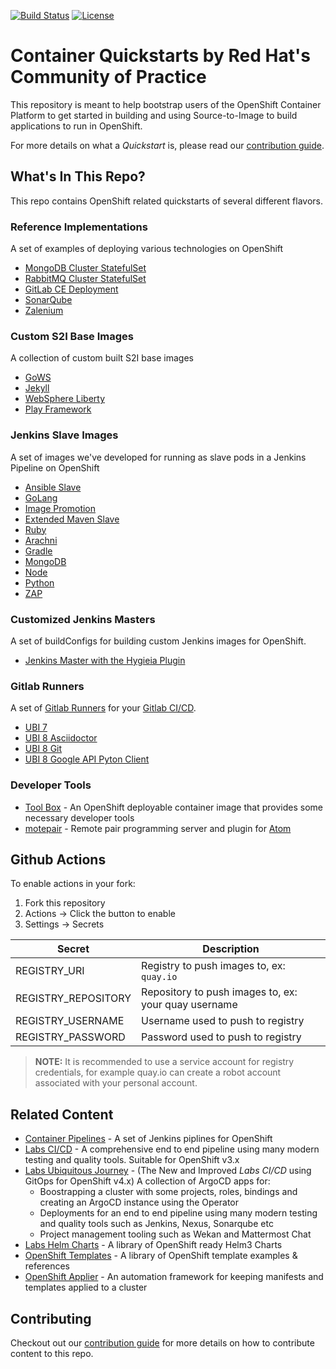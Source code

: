 [![Build Status](https://prow-default.apps.ci-1.cop.rht-labs.com/badge.svg?jobs=cq-daily-master)](https://prow-default.apps.ci-1.cop.rht-labs.com/?job=cq-daily-master)
[![License](https://img.shields.io/hexpm/l/plug.svg?maxAge=2592000)]()

# Container Quickstarts by Red Hat's Community of Practice

This repository is meant to help bootstrap users of the OpenShift Container Platform to get started in building and using Source-to-Image to build applications to run in OpenShift.

For more details on what a _Quickstart_ is, please read our [contribution guide](./CONTRIBUTING.md).

## What's In This Repo?

This repo contains OpenShift related quickstarts of several different flavors.

### Reference Implementations

A set of examples of deploying various technologies on OpenShift

* [MongoDB Cluster StatefulSet](./mongodb)
* [RabbitMQ Cluster StatefulSet](./rabbitmq)
* [GitLab CE Deployment](./gitlab-ce)
* [SonarQube](./sonarqube)
* [Zalenium](./zalenium)

### Custom S2I Base Images

A collection of custom built S2I base images

* [GoWS](./build-s2i-gows)
* [Jekyll](./build-s2i-jekyll)
* [WebSphere Liberty](./build-s2i-liberty)
* [Play Framework](./build-s2i-play)

### Jenkins Slave Images

A set of images we've developed for running as slave pods in a Jenkins Pipeline on OpenShift

* [Ansible Slave](./jenkins-slaves/jenkins-slave-ansible)
* [GoLang](./jenkins-slaves/jenkins-slave-golang)
* [Image Promotion](./jenkins-slaves/jenkins-slave-image-mgmt)
* [Extended Maven Slave](./jenkins-slaves/jenkins-slave-mvn)
* [Ruby](./jenkins-slaves/jenkins-slave-ruby)
* [Arachni](./jenkins-slaves/jenkins-slave-arachni)
* [Gradle](./jenkins-slaves/jenkins-slave-gradle)
* [MongoDB](./jenkins-slaves/jenkins-slave-mongodb)
* [Node](./jenkins-slaves/jenkins-slave-npm)
* [Python](./jenkins-slaves/jenkins-slave-python)
* [ZAP](./jenkins-slaves/jenkins-slave-zap)

### Customized Jenkins Masters

A set of buildConfigs for building custom Jenkins images for OpenShift.

* [Jenkins Master with the Hygieia Plugin](./jenkins-masters/hygieia-plugin)

### Gitlab Runners

A set of [Gitlab Runners](./gitlab-runners/README.md) for your [Gitlab CI/CD](https://docs.gitlab.com/runner/).

* [UBI 7](./gitlab-runners/ubi7-gitlab-runner)
* [UBI 8 Asciidoctor](./gitlab-runners/ubi8-asciidoctor)
* [UBI 8 Git](./gitlab-runners/ubi8-git)
* [UBI 8 Google API Pyton Client](./gitlab-runners/ubi8-google-api-python-client)

### Developer Tools

* [Tool Box](./tool-box) - An OpenShift deployable container image that provides some necessary developer tools
* [motepair](./motepair) - Remote pair programming server and plugin for [Atom](https://atom.io/)

## Github Actions

To enable actions in your fork:
1. Fork this repository
2. Actions -> Click the button to enable
3. Settings -> Secrets

| Secret              | Description                                          |
|---------------------| -----------------------------------------------------|
| REGISTRY_URI        | Registry to push images to, ex: `quay.io`            |
| REGISTRY_REPOSITORY | Repository to push images to, ex: your quay username |
| REGISTRY_USERNAME   | Username used to push to registry                    |
| REGISTRY_PASSWORD   | Password used to push to registry                    |

>**NOTE:** It is recommended to use a service account for registry credentials, for example quay.io can create a robot account associated with your personal account.

## Related Content

* [Container Pipelines](https://github.com/redhat-cop/container-pipelines) - A set of Jenkins piplines for OpenShift
* [Labs CI/CD](https://github.com/rht-labs/labs-ci-cd) - A comprehensive end to end pipeline using many modern testing and quality tools. Suitable for OpenShift v3.x
* [Labs Ubiquitous Journey](https://github.com/rht-labs/ubiquitous-journey) - (The New and Improved _Labs CI/CD_ using GitOps for OpenShift v4.x) A collection of ArgoCD apps for:
  *  Boostrapping a cluster with some projects, roles, bindings and creating an ArgoCD instance using the Operator
  *  Deployments for an end to end pipeline using many modern testing and quality tools such as Jenkins, Nexus, Sonarqube etc
  *  Project management tooling such as Wekan and Mattermost Chat
* [Labs Helm Charts](https://github.com/rht-labs/helm-charts) - A library of OpenShift ready Helm3 Charts
* [OpenShift Templates](https://github.com/rht-labs/openshift-templates) - A library of OpenShift template examples & references
* [OpenShift Applier](https://github.com/redhat-cop/openshift-applier) - An automation framework for keeping manifests and templates applied to a cluster

## Contributing

Checkout out our [contribution guide](./CONTRIBUTING.md) for more details on how to contribute content to this repo.
